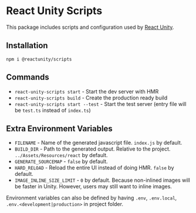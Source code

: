 # React Unity Scripts

This package includes scripts and configuration used by [React Unity](https://github.com/ReactUnity/core).

## Installation

```
npm i @reactunity/scripts
```

## Commands

- `react-unity-scripts start` - Start the dev server with HMR
- `react-unity-scripts build` - Create the production ready build
- `react-unity-scripts start --test` - Start the test server (entry file will be `test.ts` instead of `index.ts`)

## Extra Environment Variables

- `FILENAME` - Name of the generated javascript file. `index.js` by default.
- `BUILD_DIR` - Path to the generated output. Relative to the project. `../Assets/Resources/react` by default.
- `GENERATE_SOURCEMAP` - `false` by default.
- `HARD_RELOAD` - Reload the entire UI instead of doing HMR. `false` by default.
- `IMAGE_INLINE_SIZE_LIMIT` - `0` by default. Because non-inlined images will be faster in Unity. However, users may still want to inline images.

Environment variables can also be defined by having `.env`, `.env.local`, `.env.<development|production>` in project folder.
